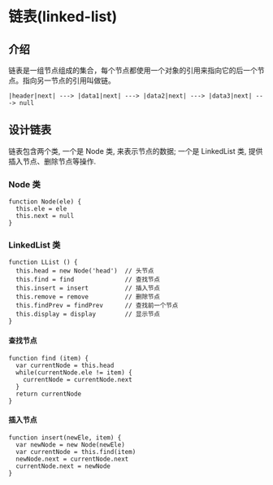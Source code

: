 # 链表(linked-list)


## 介绍

链表是一组节点组成的集合，每个节点都使用一个对象的引用来指向它的后一个节点。指向另一节点的引用叫做链。

```
|header|next| ---> |data1|next| ---> |data2|next| ---> |data3|next| ---> null
```

## 设计链表

链表包含两个类, 一个是 Node 类, 来表示节点的数据; 一个是 LinkedList 类, 提供插入节点、删除节点等操作.


### Node 类


```
function Node(ele) {
  this.ele = ele
  this.next = null
}
```


### LinkedList 类

```
function LList () {
  this.head = new Node('head')  // 头节点
  this.find = find              // 查找节点
  this.insert = insert          // 插入节点
  this.remove = remove          // 删除节点
  this.findPrev = findPrev      // 查找前一个节点
  this.display = display        // 显示节点
}

```

#### 查找节点

```
function find (item) {
  var currentNode = this.head
  while(currentNode.ele != item) {
    currentNode = currentNode.next
  }
  return currentNode
}
```


#### 插入节点

```
function insert(newEle, item) {
  var newNode = new Node(newEle)
  var currentNode = this.find(item)
  newNode.next = currentNode.next
  currentNode.next = newNode
}
```
